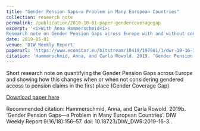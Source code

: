 ```yaml
---
title: "Gender Pension Gaps—a Problem in Many European Countries"
collection: research note
permalink: /publication/2010-10-01-paper-gendercoveragegap
excerpt: '<i>With Anna Hammerschmid<i>:
Research note on Gender Pension Gaps across Europe with and without consiering Gender Coverage Gaps.'
date: 2019-05-01
venue: 'DIW Weekly Report'
paperurl: 'https://www.econstor.eu/bitstream/10419/197981/1/dwr-19-16-3.pdf'
citation: 'Hammerschmid, Anna, and Carla Rowold. 2019. ‘Gender Pension Gaps—a Problem in Many European Countries’. DIW Weekly Report 9(16/18):156–57. doi: 10.18723/DIW_DWR:2019-16-3..'
---
```

Short research note on quantifying the Gender Pension Gaps across Europe and showing how this changes when or when not considering gendered access to pension claims in the first place (Gender Coverage Gap).

[Download paper here](https://www.econstor.eu/bitstream/10419/197981/1/dwr-19-16-3.pdf)

Recommended citation: Hammerschmid, Anna, and Carla Rowold. 2019b. ‘Gender Pension Gaps—a Problem in Many European Countries’. DIW Weekly Report 9(16/18):156–57. doi: 10.18723/DIW_DWR:2019-16-3..